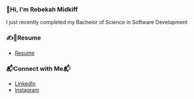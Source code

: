 ### 👋Hi, I'm Rebekah Midkiff
I just recently completed my Bachelor of Science in Software Development


### ✍️📝Resume
* [Resume](https://github.com/rebmid/github.io/blob/main/Rebekah%20Midkiff-Resume_.pdf)


### 📬Connect with Me📬
* [LinkedIn](https://www.linkedin.com/in/rebekahm/)
* [Instagram](https://www.instagram.com/rebmid_/)

